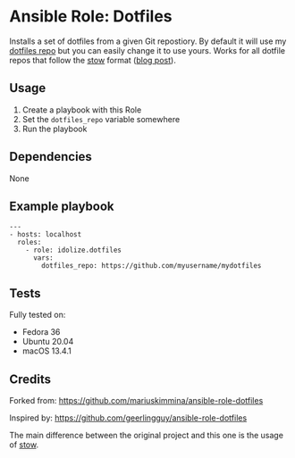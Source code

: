 # Ansible Role: Dotfiles

Installs a set of dotfiles from a given Git repostiory. By default it will use my [dotfiles repo][dotfiles] but you can easily change it to use yours.
Works for all dotfile repos that follow the [stow][stow] format ([blog post](https://brandon.invergo.net/news/2012-05-26-using-gnu-stow-to-manage-your-dotfiles.html)).

## Usage

1. Create a playbook with this Role
2. Set the `dotfiles_repo` variable somewhere
3. Run the playbook

## Dependencies

None

## Example playbook

```
---
- hosts: localhost
  roles:
    - role: idolize.dotfiles
      vars:
        dotfiles_repo: https://github.com/myusername/mydotfiles
```


## Tests

Fully tested on:

* Fedora 36
* Ubuntu 20.04
* macOS 13.4.1

## Credits

Forked from: https://github.com/mariuskimmina/ansible-role-dotfiles

Inspired by: https://github.com/geerlingguy/ansible-role-dotfiles

The main difference between the original project and this one is the usage of [stow][stow].

[stow]: https://www.gnu.org/software/stow/
[dotfiles]: https://github.com/idolize/dotfiles
